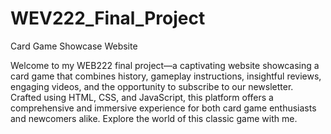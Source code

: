 # WEV222_Final_Project
Card Game Showcase Website

Welcome to my WEB222 final project—a captivating website showcasing a card game that combines history, gameplay instructions, insightful reviews, engaging videos, and the opportunity to subscribe to our newsletter. Crafted using HTML, CSS, and JavaScript, this platform offers a comprehensive and immersive experience for both card game enthusiasts and newcomers alike. Explore the world of this classic game with me.
